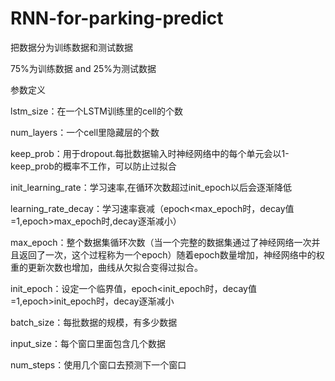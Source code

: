 # RNN-for-parking-predict

把数据分为训练数据和测试数据

75%为训练数据 and 25%为测试数据

参数定义

lstm_size：在一个LSTM训练里的cell的个数

num_layers：一个cell里隐藏层的个数

keep_prob：用于dropout.每批数据输入时神经网络中的每个单元会以1-keep_prob的概率不工作，可以防止过拟合

init_learning_rate：学习速率,在循环次数超过init_epoch以后会逐渐降低

learning_rate_decay：学习速率衰减（epoch<max_epoch时，decay值=1,epoch>max_epoch时,decay逐渐减小）

max_epoch：整个数据集循环次数（当一个完整的数据集通过了神经网络一次并且返回了一次，这个过程称为一个epoch）随着epoch数量增加，神经网络中的权重的更新次数也增加，曲线从欠拟合变得过拟合。

init_epoch：设定一个临界值，epoch<init_epoch时，decay值=1,epoch>init_epoch时，decay逐渐减小

batch_size：每批数据的规模，有多少数据

input_size：每个窗口里面包含几个数据

num_steps：使用几个窗口去预测下一个窗口

